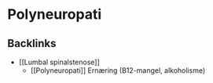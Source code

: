 # Polyneuropati

## Backlinks
* [[Lumbal spinalstenose]]
	* [[Polyneuropati]]
Ernæring (B12-mangel, alkoholisme)

<!-- {BearID:FB52744D-2728-4971-8A4C-4B924F5E5C26-16437-00005644895036CB} -->
